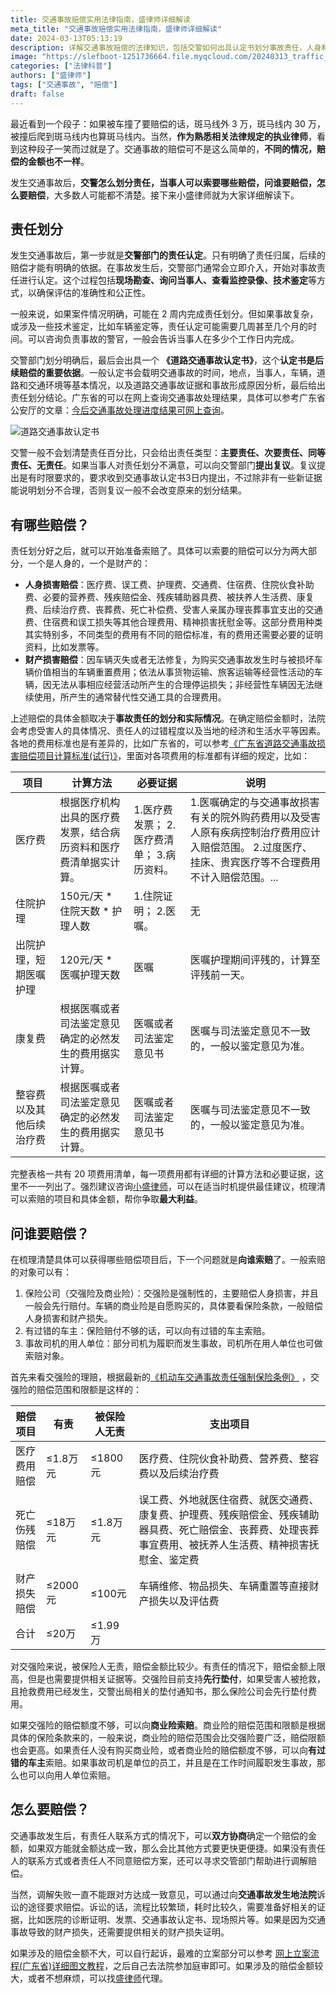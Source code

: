 ```yaml
---
title: 交通事故赔偿实用法律指南，盛律师详细解读
meta_title: "交通事故赔偿实用法律指南，盛律师详细解读"
date: 2024-03-13T05:13:19
description: 详解交通事故赔偿的法律知识，包括交警如何出具认定书划分事故责任，人身和财产可获哪些赔偿，如何向保险公司、车主或用人单位索赔，通过协商、调解或诉讼获赔的方式及需准备的证据材料等。
image: "https://slefboot-1251736664.file.myqcloud.com/20240313_traffic_accident_lawyer.png/webp"
categories: ["法律科普"]
authors: ["盛律师"]
tags: ["交通事故", "赔偿"]
draft: false
---
```


最近看到一个段子：如果被车撞了要赔偿的话，斑马线外 3 万，斑马线内 30 万，被撞后爬到斑马线内也算斑马线内。当然，**作为熟悉相关法律规定的执业律师**，看到这种段子一笑而过就是了。交通事故的赔偿可不是这么简单的，**不同的情况，赔偿的金额也不一样**。

发生交通事故后，**交警怎么划分责任，当事人可以索要哪些赔偿，问谁要赔偿，怎么要赔偿**，大多数人可能都不清楚。接下来小盛律师就为大家详细解读下。

## 责任划分

发生交通事故后，第一步就是**交警部门的责任认定**。只有明确了责任归属，后续的赔偿才能有明确的依据。在事故发生后，交警部门通常会立即介入，开始对事故责任进行认定。这个过程包括**现场勘查、询问当事人、查看监控录像、技术鉴定**等方式，以确保评估的准确性和公正性。

一般来说，如果案件情况明确，可能在 2 周内完成责任划分。但如果事故复杂，或涉及一些技术鉴定，比如车辆鉴定等，责任认定可能需要几周甚至几个月的时间。可以咨询负责事故的警官，一般会告诉当事人在多少个工作日内完成。

交警部门划分明确后，最后会出具一个 **《道路交通事故认定书》**，这个**认定书是后续赔偿的重要依据**。一般认定书会载明交通事故的时间，地点，当事人，车辆，道路和交通环境等基本情况，以及道路交通事故证据和事故形成原因分析，最后给出责任划分结论。广东省的可以在网上查询交通事故处理结果，具体可以参考广东省公安厅的文章：[今后交通事故处理进度结果可网上查询](https://gdga.gd.gov.cn/bsfw/bmts/content/post_2914312.html)。

![道路交通事故认定书](https://slefboot-1251736664.file.myqcloud.com/20231129_traffic_accident_lawyer_demo_certificate.png)

交警一般不会划清楚责任百分比，只会给出责任类型：**主要责任、次要责任、同等责任、无责任**。如果当事人对责任划分不满意，可以向交警部门**提出复议**。复议提出是有时限要求的，要求收到交通事故认定书3日内提出，不过除非有一些新证据能说明划分不合理，否则复议一般不会改变原来的划分结果。

## 有哪些赔偿？

责任划分好之后，就可以开始准备索赔了。具体可以索要的赔偿可以分为两大部分，一个是人身的，一个是财产的：

- **人身损害赔偿**：医疗费、误工费、护理费、交通费、住宿费、住院伙食补助费、必要的营养费、残疾赔偿金、残疾辅助器具费、被扶养人生活费、康复费、后续治疗费、丧葬费、死亡补偿费、受害人亲属办理丧葬事宜支出的交通费、住宿费和误工损失等其他合理费用、精神损害抚慰金等。这部分费用种类其实特别多，不同类型的费用有不同的赔偿标准，有的费用还需要必要的证明资料，比如发票等。
- **财产损害赔偿**：因车辆灭失或者无法修复，为购买交通事故发生时与被损坏车辆价值相当的车辆重置费用；依法从事货物运输、旅客运输等经营性活动的车辆，因无法从事相应经营活动所产生的合理停运损失；非经营性车辆因无法继续使用，所产生的通常替代性交通工具的合理费用。

上述赔偿的具体金额取决于**事故责任的划分和实际情况**。在确定赔偿金额时，法院会考虑受害人的具体情况、责任人的过错程度以及当地的经济和生活水平等因素。各地的费用标准也是有差异的，比如广东省的，可以参考[《广东省道路交通事故损害赔偿项目计算标准(试行)》](http://www.hyia.org/uploads/soft/20180716/1531711363.pdf)，里面对各项费用的标准都有详细的规定，比如：

| 项目 | 计算方法 | 必要证据 | 说明
| --- | --- | --- | --- |
| 医疗费 | 根据医疗机构出具的医疗费发票，结合病历资料和医疗费清单据实计算。 | 1.医疗费发票； 2.医疗费清单； 3.病历资料。 | 1.医嘱确定的与交通事故损害有关的院外购药费用以及受害人原有疾病控制治疗费用应计入赔偿范围。 2.过度医疗、挂床、贵宾医疗等不合理费用不计入赔偿范围。... 
| 住院护理 | 150元/天 * 住院天数 * 护理人数 | 1.住院证明； 2.医嘱。 | 无 |
| 出院护理，短期医嘱护理 | 120元/天 * 医嘱护理天数 | 医嘱 | 医嘱护理期间评残的，计算至评残前一天。|
| 康复费 | 根据医嘱或者司法鉴定意见确定的必然发生的费用据实计算。 | 医嘱或者司法鉴定意见书 | 医嘱与司法鉴定意见不一致的，一般以鉴定意见为准。
| 整容费以及其他后续治疗费 | 根据医嘱或者司法鉴定意见确定的必然发生的费用据实计算。 | 医嘱或者司法鉴定意见书 | 医嘱与司法鉴定意见不一致的，一般以鉴定意见为准。

完整表格一共有 20 项费用清单，每一项费用都有详细的计算方法和必要证据，这里不一一列出了。强烈建议咨询[小盛律师](https://selfboot.cn/links)，可以在适当时机提供最佳建议，梳理清可以索赔的项目和具体金额，帮你争取**最大利益**。

## 问谁要赔偿？

在梳理清楚具体可以获得哪些赔偿项目后，下一个问题就是**向谁索赔**了。一般索赔的对象可以有：

1. 保险公司（交强险及商业险）：交强险是强制性的，主要赔偿人身损害，并且一般会先行赔付。车辆的商业险是自愿购买的，具体要看保险条款，一般赔偿人身损害和财产损失。
2. 有过错的车主：保险赔付不够的话，可以向有过错的车主索赔。
3. 事故司机的用人单位：部分司机为履职而发生事故，司机所在用人单位也可做索赔对象。

首先来看交强险的理赔，根据最新的[《机动车交通事故责任强制保险条例》](https://www.gov.cn/fuwu/2019-10/14/content_5439467.htm) ，交强险的赔偿范围和限额是这样的：

|赔偿项目| 有责|被保险人无责| 支出项目 |
| -- | -- | -- | -- |
|医疗费用赔偿|≤1.8万元|≤1800元| 医疗费、住院伙食补助费、营养费、整容费以及后续治疗费|
|死亡伤残赔偿|≤18万元|≤1.8万元| 误工费、外地就医住宿费、就医交通费、康复费、护理费、残疾赔偿金、残疾辅助器具费、死亡赔偿金、丧葬费、处理丧葬事宜费用、被抚养人生活费、精神损害抚慰金、鉴定费|
|财产损失赔偿|≤2000元|≤100元| 车辆维修、物品损失、车辆重置等直接财产损失以及评估费 |
|合计| ≤20万 | ≤1.99万|

对交强险来说，被保险人无责，赔偿金额比较少。有责任的情况下，赔偿金额上限高，但是也需要提供相关证据等。交强险目前支持**先行垫付**，如果受害人被抢救，且抢救费用已经发生，交警出局相关的垫付通知书，那么保险公司会先行垫付费用。

如果交强险的赔偿额度不够，可以向**商业险索赔**。商业险的赔偿范围和限额是根据具体的保险条款来的，一般来说，商业险的赔偿范围会比交强险要广泛，赔偿限额也会更高。如果责任人没有购买商业险，或者商业险的赔偿额度不够，可以向**有过错的车主**索赔。如果事故司机是单位的员工，并且是在工作时间履职发生事故，那么也可以向用人单位索赔。

## 怎么要赔偿？

交通事故发生后，有责任人联系方式的情况下，可以**双方协商**确定一个赔偿的金额，如果双方能就金额达成一致，那么会比其他方式要更快更便捷。如果没有责任人的联系方式或者责任人不同意赔偿方案，还可以寻求交管部门帮助进行调解赔偿。

当然，调解失败一直不能跟对方达成一致意见，可以通过向**交通事故发生地法院**诉讼的途径要求赔偿。诉讼的话，流程比较繁琐，耗时比较久，需要准备好相关的证据，比如医院的诊断证明、发票、交通事故认定书、现场照片等。如果是因为交通事故导致的财产损失，还需要提供相关的财产损失证明。

如果涉及的赔偿金额不大，可以自行起诉，最难的立案部分可以参考 [网上立案流程(广东省)详细图文教程](https://selfboot.cn/2023/12/22/lawsuit_steps/)，之后自己去法院参加庭审即可。如果涉及的赔偿金额较大，或者不想麻烦，可以找[盛律师](https://shenglvshi.cn/contact)代理。
